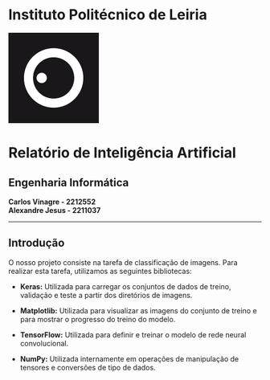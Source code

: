 # Instituto Politécnico de Leiria

![IPL_LOGO](IPL_LOGO.png)

# Relatório de Inteligência Artificial

## Engenharia Informática

**Carlos Vinagre - 2212552**  
**Alexandre Jesus - 2211037**

---

## Introdução

O nosso projeto consiste na tarefa de classificação de imagens. Para realizar esta tarefa, utilizamos as seguintes bibliotecas:

- **Keras:** Utilizada para carregar os conjuntos de dados de treino, validação e teste a partir dos diretórios de imagens.

- **Matplotlib:** Utilizada para visualizar as imagens do conjunto de treino e para mostrar o progresso do treino do modelo.

- **TensorFlow:** Utilizada para definir e treinar o modelo de rede neural convolucional.

- **NumPy:** Utilizada internamente em operações de manipulação de tensores e conversões de tipo de dados.

